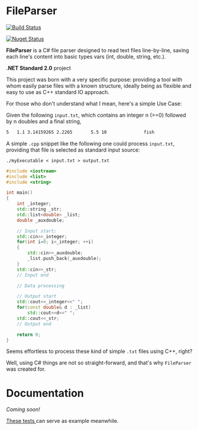 # FileParser

[![Build Status](https://travis-ci.org/eduherminio/FileParser.svg?branch=master)](https://travis-ci.org/eduherminio/FileParser)

[![Nuget Status](https://img.shields.io/nuget/v/FileParser.svg?style=flat-square&label=nuget)](https://www.nuget.org/packages/FileParser)

**FileParser** is a C# file parser designed to read text files line-by-line, saving each line's content into basic types vars (int, double, string, etc.).

**.NET Standard 2.0** project

This project was born with a very specific purpose: providing a tool with whom easily parse files with a known structure, ideally being as flexible and easy to use as C++ standard IO approach.

For those who don't understand what I mean, here's a simple Use Case:

Given the following `input.txt`, which contains an integer n (>=0) followed by n doubles and a final string,
```txt
5   1.1 3.14159265 2.2265       5.5 10              fish
```

A simple `.cpp` snippet like the following one could process `input.txt`, providing that file is selected as standard input source:

 `./myExecutable < input.txt > output.txt`

```cpp
#include <iostream>
#include <list>
#include <string>

int main()
{
    int _integer;
    std::string _str;
    std::list<double> _list;
    double _auxdouble;

    // Input start;
    std::cin>>_integer;
    for(int i=0; i<_integer; ++i)
    {
        std::cin>>_auxdouble;
        _list.push_back(_auxdouble);
    }
    std::cin>>_str;
    // Input end

    // Data processing

    // Output start
    std::cout<<_integer<<" ";
    for(const double& d : _list)
        std::cout<<d<<" ";
    std::cout<<_str;
    // Output end

    return 0;
}
```

Seems effortless to process these kind of simple `.txt` files using C++, right?

Well, using C# things are not so straight-forward, and that's why `FileParser` was created for.

# Documentation
*Coming soon!*

[These tests ](https://github.com/eduherminio/FileParser/blob/master/FileParserSolution/FileParserTest/ParsedFileTest.cs) can serve as example meanwhile.